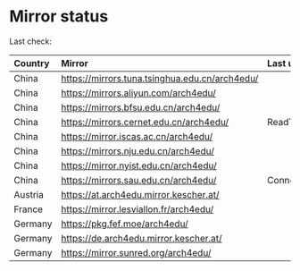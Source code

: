 <script src="./time.js"></script>
# Mirror status
Last check: <script type="text/javascript">localize(1747405475.18616);</script>

|Country|Mirror|Last update|
|:------|:-----|:----------|
|China|https://mirrors.tuna.tsinghua.edu.cn/arch4edu/|<script type="text/javascript">localize(1747378123);</script>|
|China|https://mirrors.aliyun.com/arch4edu/|<script type="text/javascript">localize(1747378123);</script>|
|China|https://mirrors.bfsu.edu.cn/arch4edu/|<script type="text/javascript">localize(1747334695);</script>|
|China|https://mirrors.cernet.edu.cn/arch4edu/|ReadTimeout|
|China|https://mirror.iscas.ac.cn/arch4edu/|<script type="text/javascript">localize(1747378123);</script>|
|China|https://mirrors.nju.edu.cn/arch4edu/|<script type="text/javascript">localize(1747291562);</script>|
|China|https://mirror.nyist.edu.cn/arch4edu/|<script type="text/javascript">localize(1747378123);</script>|
|China|https://mirrors.sau.edu.cn/arch4edu/|ConnectionError|
|Austria|https://at.arch4edu.mirror.kescher.at/|<script type="text/javascript">localize(1747378123);</script>|
|France|https://mirror.lesviallon.fr/arch4edu/|<script type="text/javascript">localize(1747378123);</script>|
|Germany|https://pkg.fef.moe/arch4edu/|<script type="text/javascript">localize(1747378123);</script>|
|Germany|https://de.arch4edu.mirror.kescher.at/|<script type="text/javascript">localize(1747378123);</script>|
|Germany|https://mirror.sunred.org/arch4edu/|<script type="text/javascript">localize(1747378123);</script>|

<script src="./tablefilter/tablefilter.js"></script>
<script src="./table.js"></script>